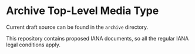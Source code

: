 Archive Top-Level Media Type
============================

Current draft source can be found in the `archive` directory.

This repository contains proposed IANA documents, so all the regular
IANA legal conditions apply.
